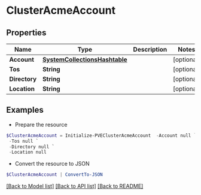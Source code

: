 # ClusterAcmeAccount
## Properties

Name | Type | Description | Notes
------------ | ------------- | ------------- | -------------
**Account** | [**SystemCollectionsHashtable**](.md) |  | [optional] 
**Tos** | **String** |  | [optional] 
**Directory** | **String** |  | [optional] 
**Location** | **String** |  | [optional] 

## Examples

- Prepare the resource
```powershell
$ClusterAcmeAccount = Initialize-PVEClusterAcmeAccount  -Account null `
 -Tos null `
 -Directory null `
 -Location null
```

- Convert the resource to JSON
```powershell
$ClusterAcmeAccount | ConvertTo-JSON
```

[[Back to Model list]](../README.md#documentation-for-models) [[Back to API list]](../README.md#documentation-for-api-endpoints) [[Back to README]](../README.md)

